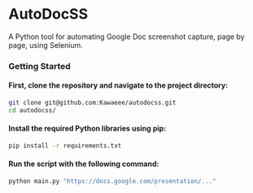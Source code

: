 # AutoDocSS
A Python tool for automating Google Doc screenshot capture, page by page, using Selenium.

### Getting Started

#### First, clone the repository and navigate to the project directory:

```bash
git clone git@github.com:Kawaeee/autodocss.git
cd autodocss/
```

#### Install the required Python libraries using pip:

```bash
pip install -r requirements.txt
```

#### Run the script with the following command:
```bash
python main.py "https://docs.google.com/presentation/..."

```
